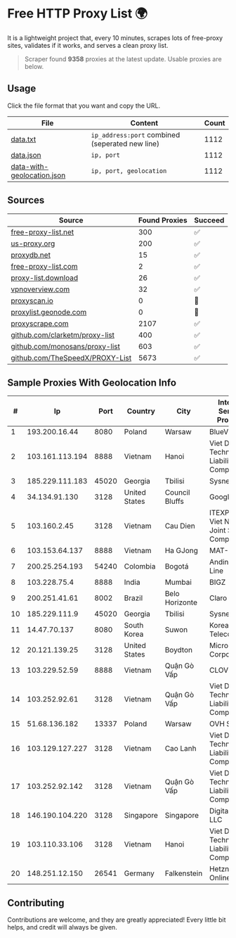 
# Free HTTP Proxy List 🌍

It is a lightweight project that, every 10 minutes, scrapes lots of free-proxy sites, validates if it works, and serves a clean proxy list.


> Scraper found **9358** proxies at the latest update. Usable proxies are below.

## Usage

Click the file format that you want and copy the URL.


|File|Content|Count|
|----|-------|-----|
|[data.txt](https://raw.githubusercontent.com/themiralay/Proxy-List-World/master/data.txt)|`ip_address:port` combined (seperated new line)|1112|
|[data.json](https://raw.githubusercontent.com/themiralay/Proxy-List-World/master/data.json)|`ip, port`|1112|
|[data-with-geolocation.json](https://raw.githubusercontent.com/themiralay/Proxy-List-World/master/data-with-geolocation.json)|`ip, port, geolocation`|1112|

## Sources

|Source|Found Proxies|Succeed|
|------|-------------|-------|
|[free-proxy-list.net](https://free-proxy-list.net)|300|✅|
|[us-proxy.org](https://www.us-proxy.org)|200|✅|
|[proxydb.net](http://proxydb.net)|15|✅|
|[free-proxy-list.com](https://free-proxy-list.com/?page=&port=&type%5B%5D=http&type%5B%5D=https&up_time=0&search=Search)|2|✅|
|[proxy-list.download](https://www.proxy-list.download/HTTP)|26|✅|
|[vpnoverview.com](https://vpnoverview.com/privacy/anonymous-browsing/free-proxy-servers)|32|✅|
|[proxyscan.io](https://www.proxyscan.io)|0|🚫|
|[proxylist.geonode.com](https://proxylist.geonode.com/api/proxy-list?limit=300&page=1&sort_by=lastChecked&sort_type=desc&protocols=http,https)|0|🚫|
|[proxyscrape.com](https://api.proxyscrape.com/v2/?request=displayproxies&protocol=http&timeout=10000&country=all&ssl=all&anonymity=all)|2107|✅|
|[github.com/clarketm/proxy-list](https://raw.githubusercontent.com/clarketm/proxy-list/master/proxy-list-raw.txt)|400|✅|
|[github.com/monosans/proxy-list](https://raw.githubusercontent.com/monosans/proxy-list/main/proxies/http.txt)|603|✅|
|[github.com/TheSpeedX/PROXY-List](https://raw.githubusercontent.com/TheSpeedX/PROXY-List/master/http.txt)|5673|✅|


## Sample Proxies With Geolocation Info

|#|Ip|Port|Country|City|Internet Service Provider|
|-|--|----|-------|----|-------------------------|
|1|193.200.16.44|8080|Poland|Warsaw|BlueVPS OU|
|2|103.161.113.194|8888|Vietnam|Hanoi|Viet Digital Technology Liability Company|
|3|185.229.111.183|45020|Georgia|Tbilisi|Sysnet LLC|
|4|34.134.91.130|3128|United States|Council Bluffs|Google LLC|
|5|103.160.2.45|3128|Vietnam|Cau Dien|ITEXPERT Viet Nam Joint Stock Company|
|6|103.153.64.137|8888|Vietnam|Ha GJong|MAT-HN|
|7|200.25.254.193|54240|Colombia|Bogotá|Andinet ON Line|
|8|103.228.75.4|8888|India|Mumbai|BIGZ|
|9|200.251.41.61|8002|Brazil|Belo Horizonte|Claro S.A|
|10|185.229.111.9|45020|Georgia|Tbilisi|Sysnet LLC|
|11|14.47.70.137|8080|South Korea|Suwon|Korea Telecom|
|12|20.121.139.25|3128|United States|Boydton|Microsoft Corporation|
|13|103.229.52.59|8888|Vietnam|Quận Gò Vấp|CLOVIET|
|14|103.252.92.61|3128|Vietnam|Quận Gò Vấp|Viet Digital Technology Liability Company|
|15|51.68.136.182|13337|Poland|Warsaw|OVH SAS|
|16|103.129.127.227|3128|Vietnam|Cao Lanh|Viet Digital Technology Liability Company|
|17|103.252.92.142|3128|Vietnam|Quận Gò Vấp|Viet Digital Technology Liability Company|
|18|146.190.104.220|3128|Singapore|Singapore|DigitalOcean, LLC|
|19|103.110.33.106|3128|Vietnam|Hanoi|Viet Digital Technology Liability Company|
|20|148.251.12.150|26541|Germany|Falkenstein|Hetzner Online GmbH|



## Contributing

Contributions are welcome, and they are greatly appreciated! Every
little bit helps, and credit will always be given.


